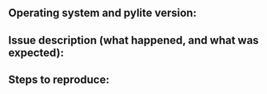 
## Operating system and pylite version:


## Issue description (what happened, and what was expected):


## Steps to reproduce:

